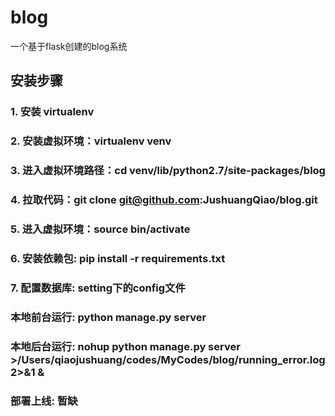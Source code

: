 # blog
一个基于flask创建的blog系统

## 安装步骤
### 1. 安装 virtualenv
### 2. 安装虚拟环境：virtualenv venv
### 3. 进入虚拟环境路径：cd venv/lib/python2.7/site-packages/blog
### 4. 拉取代码：git clone git@github.com:JushuangQiao/blog.git
### 5. 进入虚拟环境：source bin/activate
### 6. 安装依赖包: pip install -r requirements.txt
### 7. 配置数据库: setting下的config文件

### 本地前台运行: python manage.py server
### 本地后台运行: nohup python manage.py server  >/Users/qiaojushuang/codes/MyCodes/blog/running_error.log 2>&1 &

### 部署上线: 暂缺